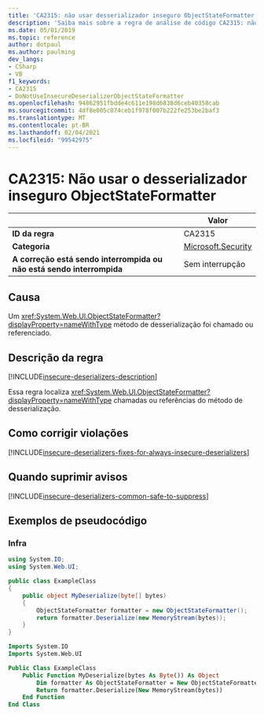 ```yaml
---
title: 'CA2315: não usar desserializador inseguro ObjectStateFormatter (análise de código)'
description: 'Saiba mais sobre a regra de análise de código CA2315: não use o desserializador inseguro ObjectStateFormatter'
ms.date: 05/01/2019
ms.topic: reference
author: dotpaul
ms.author: paulming
dev_langs:
- CSharp
- VB
f1_keywords:
- CA2315
- DoNotUseInsecureDeserializerObjectStateFormatter
ms.openlocfilehash: 94862951fbdde4c611e198d6838d6ceb40358cab
ms.sourcegitcommit: 4df8e005c074ceb1f978f007b222fe253be2baf3
ms.translationtype: MT
ms.contentlocale: pt-BR
ms.lasthandoff: 02/04/2021
ms.locfileid: "99542975"
---
```

# <a name="ca2315-do-not-use-insecure-deserializer-objectstateformatter"></a>CA2315: Não usar o desserializador inseguro ObjectStateFormatter

| | Valor |
|-|-|
| **ID da regra** |CA2315|
| **Categoria** |[Microsoft.Security](security-warnings.md)|
| **A correção está sendo interrompida ou não está sendo interrompida** |Sem interrupção|

## <a name="cause"></a>Causa

Um <xref:System.Web.UI.ObjectStateFormatter?displayProperty=nameWithType> método de desserialização foi chamado ou referenciado.

## <a name="rule-description"></a>Descrição da regra

[!INCLUDE[insecure-deserializers-description](~/includes/code-analysis/insecure-deserializers-description.md)]

Essa regra localiza <xref:System.Web.UI.ObjectStateFormatter?displayProperty=nameWithType> chamadas ou referências do método de desserialização.

## <a name="how-to-fix-violations"></a>Como corrigir violações

[!INCLUDE[insecure-deserializers-fixes-for-always-insecure-deserializers](~/includes/code-analysis/insecure-deserializers-fixes-for-always-insecure-deserializers.md)]

## <a name="when-to-suppress-warnings"></a>Quando suprimir avisos

[!INCLUDE[insecure-deserializers-common-safe-to-suppress](~/includes/code-analysis/insecure-deserializers-common-safe-to-suppress.md)]

## <a name="pseudo-code-examples"></a>Exemplos de pseudocódigo

### <a name="violation"></a>Infra

```csharp
using System.IO;
using System.Web.UI;

public class ExampleClass
{
    public object MyDeserialize(byte[] bytes)
    {
        ObjectStateFormatter formatter = new ObjectStateFormatter();
        return formatter.Deserialize(new MemoryStream(bytes));
    }
}
```

```vb
Imports System.IO
Imports System.Web.UI

Public Class ExampleClass
    Public Function MyDeserialize(bytes As Byte()) As Object
        Dim formatter As ObjectStateFormatter = New ObjectStateFormatter()
        Return formatter.Deserialize(New MemoryStream(bytes))
    End Function
End Class
```
